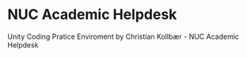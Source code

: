 # NUC Academic Helpdesk
 Unity Coding Pratice Enviroment by Christian Kollbær - NUC Academic Helpdesk
